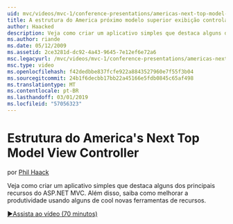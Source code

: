 ```yaml
---
uid: mvc/videos/mvc-1/conference-presentations/americas-next-top-model-view-controller-framework
title: A estrutura do America próximo modelo superior exibição controlador | Microsoft Docs
author: Haacked
description: Veja como criar um aplicativo simples que destaca alguns dos principais recursos do ASP.NET MVC. Além disso, saiba como melhorar a produtividade usando alguns do...
ms.author: riande
ms.date: 05/12/2009
ms.assetid: 2ce3281d-dc92-4a43-9645-7e12ef6e72a6
msc.legacyurl: /mvc/videos/mvc-1/conference-presentations/americas-next-top-model-view-controller-framework
msc.type: video
ms.openlocfilehash: f42dedbbe837fcfe922a8843527960e7f55f3b04
ms.sourcegitcommit: 24b1f6decbb17bb22a45166e5fdb0845c65af498
ms.translationtype: MT
ms.contentlocale: pt-BR
ms.lasthandoff: 03/01/2019
ms.locfileid: "57056323"
---
```

<a name="americas-next-top-model-view-controller-framework"></a>Estrutura do America's Next Top Model View Controller
====================
por [Phil Haack](https://github.com/Haacked)

Veja como criar um aplicativo simples que destaca alguns dos principais recursos do ASP.NET MVC. Além disso, saiba como melhorar a produtividade usando alguns de cool novas ferramentas de recursos.

[&#9654;Assista ao vídeo (70 minutos)](https://channel9.msdn.com/Blogs/ASP-NET-Site-Videos/americas-next-top-model-view-controller-framework)
